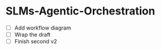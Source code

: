 # SLMs-Agentic-Orchestration

- [ ] Add workflow diagram 
- [ ] Wrap the draft 
- [ ] Finish second v2 